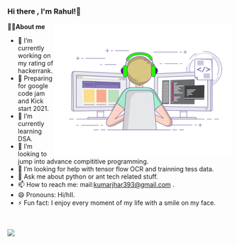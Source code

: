 
### Hi there , I'm Rahul!👋
<img align="right" alt="GIF" src="https://github.com/Ujwaldeep/Ujwaldeep/blob/main/gif3.gif" width="400"/>
<strong>👨‍💻About me</strong>   

- 🔭 I’m currently working on my rating of hackerrank.
- 🔭 Preparing for google code jam and Kick start 2021.
- 🌱 I’m currently learning DSA.
- 👯 I’m looking to jump into advance compititive programming.
- 🤔 I’m looking for help with tensor flow OCR and trainning tess data.
- 💬 Ask me about python or ant tech related stuff.
- 📫 How to reach me: mail:kumarjhar393@gmail.com .
- 😄 Pronouns: Hi/hII.
- ⚡ Fun fact: I enjoy every moment of my life with a smile on my face.
<br>

<img src="https://github-readme-stats.vercel.app/api?username=rahuljha393&theme=algolia&show_icons=true"></img>
  


